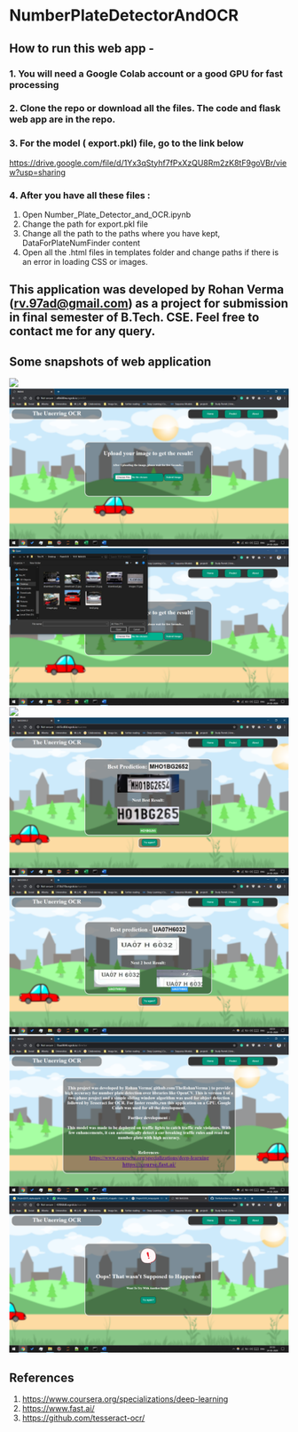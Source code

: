 # NumberPlateDetectorAndOCR
## How to run this web app - 
### 1. You will need a Google Colab account or a good GPU for fast processing
### 2. Clone the repo or download all the files. The code and flask web app are in the repo.
### 3. For the model ( export.pkl) file, go to the link below
https://drive.google.com/file/d/1Yx3qStyhf7fPxXzQU8Rm2zK8tF9goVBr/view?usp=sharing
### 4. After you have all these files :
1. Open Number_Plate_Detector_and_OCR.ipynb
2. Change the path for export.pkl file
3. Change all the path to the paths where you have kept, DataForPlateNumFinder content
4. Open all the .html files in templates folder and change paths if there is an error in loading CSS or images.
## This application was developed by Rohan Verma (rv.97ad@gmail.com) as a project for submission in final semester of B.Tech. CSE. Feel free to contact me for any query.
## Some snapshots of web application
![](Web%20App%20Screenshots/Screenshot%20(109).png)
![](Web%20App%20Screenshots/Screenshot%20(110).png)
![](Web%20App%20Screenshots/Screenshot%20(111).png)
![](Web%20App%20Screenshots/Screenshot%20(112).png)
![](Web%20App%20Screenshots/Screenshot%20(113).png)
![](Web%20App%20Screenshots/Screenshot%20(114).png)
![](Web%20App%20Screenshots/Screenshot%20(115).png)
![](Web%20App%20Screenshots/Screenshot%20(116).png)
## References
1. https://www.coursera.org/specializations/deep-learning
2. https://www.fast.ai/
3. https://github.com/tesseract-ocr/
